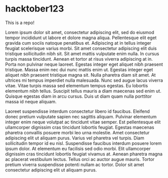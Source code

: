 # hacktober123

This is a repo!

Lorem ipsum dolor sit amet, consectetur adipiscing elit, sed do eiusmod tempor incididunt ut labore et dolore magna aliqua. Pellentesque elit eget gravida cum sociis natoque penatibus et. Adipiscing at in tellus integer feugiat scelerisque varius morbi. Sit amet consectetur adipiscing elit duis tristique sollicitudin nibh sit. Sit amet mattis vulputate enim nulla. In cursus turpis massa tincidunt. Aenean et tortor at risus viverra adipiscing at in. Porta non pulvinar neque laoreet. Egestas integer eget aliquet nibh praesent tristique. Massa enim nec dui nunc mattis enim ut. Egestas integer eget aliquet nibh praesent tristique magna sit. Nulla pharetra diam sit amet. At ultrices mi tempus imperdiet nulla malesuada. Nunc sed augue lacus viverra vitae. Vitae turpis massa sed elementum tempus egestas. Eu lobortis elementum nibh tellus. Suscipit tellus mauris a diam maecenas sed enim ut. Quisque egestas diam in arcu cursus. Duis ut diam quam nulla porttitor massa id neque aliquam.

Laoreet suspendisse interdum consectetur libero id faucibus. Eleifend donec pretium vulputate sapien nec sagittis aliquam. Pulvinar elementum integer enim neque volutpat ac tincidunt vitae semper. Est pellentesque elit ullamcorper dignissim cras tincidunt lobortis feugiat. Egestas maecenas pharetra convallis posuere morbi leo urna molestie. Amet consectetur adipiscing elit ut aliquam purus. Varius vel pharetra vel turpis. Diam sollicitudin tempor id eu nisl. Suspendisse faucibus interdum posuere lorem ipsum dolor. At elementum eu facilisis sed odio morbi. Elit ullamcorper dignissim cras tincidunt lobortis feugiat vivamus at. Aenean pharetra magna ac placerat vestibulum lectus. Tellus orci ac auctor augue mauris. Tortor pretium viverra suspendisse potenti nullam ac tortor. Dolor sit amet consectetur adipiscing elit ut aliquam purus.
